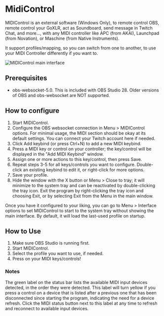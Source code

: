 # MidiControl
MIDIControl is an external software (Windows Only), to remote control OBS, remote control your GoXLR, act as Soundboard, send message in Twitch Chat, and more..., with any MIDI controller like APC (from AKAI), Launchpad (from Novation), or Maschine (from Native Instruments).

It support profiles/mapping, so you can switch from one to another, to use your MIDI Controller differently if you want to.

![MIDIControl main interface](https://github.com/jboby93/MidiControl/blob/New-UI/doc/new-ui.png?raw=true)

## Prerequisites
- obs-websocket-5.0. This is included with OBS Studio 28.  Older versions of OBS and obs-websocket are NOT supported.


## How to configure
1. Start MIDIControl.
2. Configure the OBS websocket connection in Menu > MIDIControl options.  For minimal usage, the MIDI section should be okay at its default settings.  You can connect your Twitch account here if needed.
3. Click Add keybind (or press Ctrl+N) to add a new MIDI keybind.
4. Press a MIDI key or control on your controller; the key/control will be displayed in the "Add MIDI Keybind" window.
5. Assign one or more actions to this key/control, then press Save.
6. Repeat steps 3-5 for all keys/controls you want to configure.  Double-click an existing keybind to edit it, or right-click for more options.
7. Save your profile.
8. Hide the window with the X button or Menu > Close to tray; it will minimize to the system tray and can be reactivated by double-clicking the tray icon.  Exit the program by right-clicking the tray icon and choosing Exit, or by selecting Exit from the Menu in the main window.

Once you have it configured to your liking, you can go to Menu > Interface options to set MIDIControl to start to the system tray without showing the main interface.  By default, it will load the last-used profile on startup.

## How to Use
1. Make sure OBS Studio is running first.
2. Start MIDIControl.
3. Select the profile you want to use, if needed.
4. Press on your MIDI keys/controls!

### Notes
The green label on the status bar lists the available MIDI input devices detected, in the order they were detected.  This label will turn yellow if you press a control on a device that is listed after a previous one that has been disconnected since starting the program, indicating the need for a device refresh.  Click the MIDI status button next to this label at any time to refresh and reconnect to available input devices.